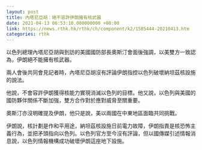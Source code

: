 ```yaml
---
layout: post
title: 內塔尼亞胡：絕不容許伊朗擁有核武器
date: 2021-04-13 06:53:10.000000000 +08:00
link: https://news.rthk.hk/rthk/ch/component/k2/1585444-20210413.htm
categories: rthk
---
```


以色列總理內塔尼亞胡與到訪的美國國防部長奧斯汀會面後強調，以美雙方一致認為，伊朗絕不能擁有核武器。

兩人會後共同會見記者時，內塔尼亞胡沒有評論伊朗指控以色列破壞納坦茲核設施的說法。

他說，不會容許伊朗獲得核能力實現消滅以色列的目標。他又說，以色列與美國的國防夥伴關係不斷加強，雙方合作對於應對威脅至關重要。

奧斯汀亦沒明確提及伊朗，他只是說，美以兩國在中東地區面臨共同挑戰。

伊朗說，核計劃是作和平用途，納坦茲核設施日前電力故障，伊朗指責是核恐怖主義行為，並把矛頭指向以色列。以色列官方至今沒有評論，但以國傳媒引述情報消息說，以色列情報機構成功破壞伊朗這座地下設施。
